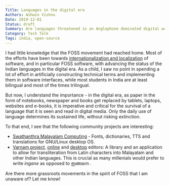 ```yaml
---
Title: Languages in the digital era
Authors: Ashwin Vishnu
Date: 2019-12-01
Status: draft
Summary: Are languages threatened in an Anglophone dominated digital world?
Category: Tech Talk
Tags: india, open-source
---
```


I had little knowledge that the FOSS movement had reached home.
Most of the efforts have been towards
[internationalization and
localization](https://en.wikipedia.org/wiki/Internationalization_and_localization)
of software, and in particular FOSS software, with advancing the status of the
Indian languages in the digital era. As a child, I saw no point
in spending a lot of effort in artificially constructing technical terms and
implementing them in software interfaces, while most students in India are at
least bilingual and most of the times trilingual.

But now, I understand the importance - in the digital era, as paper in the form
of notebooks, newspaper and books get replaced by tablets, laptops, websites
and e-books, it is imperative and critical for the survival of a language that
it is seen and read in digital media. Only the daily use of language determines
its sustained life, without risking extinction.

To that end, I see that the following community projects are interesting:

- [Swathanthra Malayalam Computing](https://smc.org.in) - Fonts, dictionaries,
  TTS and translations for GNU/Linux desktop OS.
- [Varnam project](https://www.varnamproject.com/),
  [online](https://www.varnamproject.com/editor) and
  [desktop](https://subinsb.com/varnam-easily-type-malayalam-indian-languages/)
  editors:
  A library and an application to allow for transliteration from Latin
  characters into Malayalam and other Indian languages. This is crucial as many
  millenials would prefer to write _ingane_ as opposed to ഇങ്ങനെ .

Are there more grassroots movements in the spirit of FOSS that I am unaware of?
Let me know!
